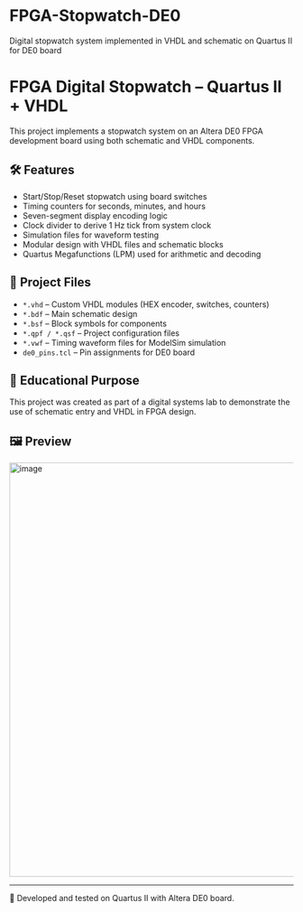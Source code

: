 # FPGA-Stopwatch-DE0
Digital stopwatch system implemented in VHDL and schematic on Quartus II for DE0 board

# FPGA Digital Stopwatch – Quartus II + VHDL

This project implements a stopwatch system on an Altera DE0 FPGA development board using both schematic and VHDL components.

## 🛠 Features

- Start/Stop/Reset stopwatch using board switches
- Timing counters for seconds, minutes, and hours
- Seven-segment display encoding logic
- Clock divider to derive 1 Hz tick from system clock
- Simulation files for waveform testing
- Modular design with VHDL files and schematic blocks
- Quartus Megafunctions (LPM) used for arithmetic and decoding

## 📁 Project Files

- `*.vhd` – Custom VHDL modules (HEX encoder, switches, counters)
- `*.bdf` – Main schematic design
- `*.bsf` – Block symbols for components
- `*.qpf / *.qsf` – Project configuration files
- `*.vwf` – Timing waveform files for ModelSim simulation
- `de0_pins.tcl` – Pin assignments for DE0 board

## 🧠 Educational Purpose

This project was created as part of a digital systems lab to demonstrate the use of schematic entry and VHDL in FPGA design.

## 🖼 Preview

<img width="734" alt="image" src="https://github.com/user-attachments/assets/de7105e9-2bc9-4be3-a104-2f63be5106e1" />


---

📎 Developed and tested on Quartus II with Altera DE0 board.
